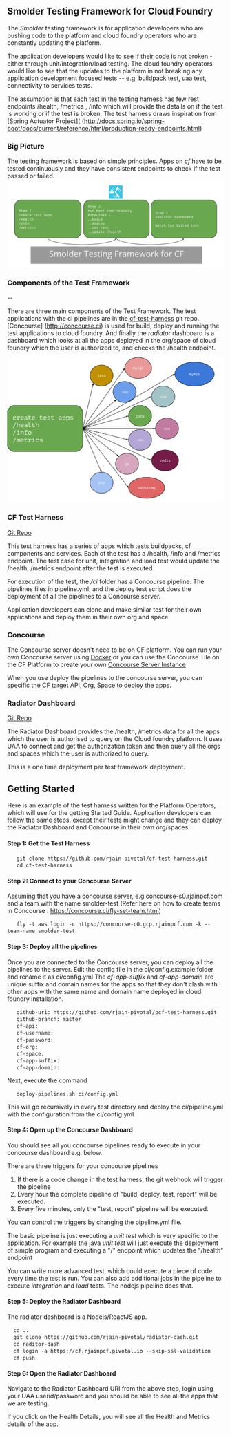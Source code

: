 ## Smolder Testing Framework for Cloud Foundry

The *Smolder* testing framework is for application developers who are pushing code to the platform and cloud foundry operators who are constantly updating the platform.

The application developers would like to see if their code is not broken - either through unit/integration/load testing.
The cloud foundry operators would like to see that the updates to the platform in not breaking any application development focused tests -- e.g. buildpack test, uaa test, connectivity to services tests.

The assumption is that each test in the testing harness has few rest endpoints /health, /metrics , /info which will provide the details on if the test is working or if the test is broken. The test harness draws inspiration from
[Spring Actuator Project]( (http://docs.spring.io/spring-boot/docs/current/reference/html/production-ready-endpoints.html)


### Big Picture

The testing framework is based on simple principles. Apps on *cf* have to be tested continuously and they have consistent endpoints to check if the test passed or failed.  
![Big Picture](images/big.svg)

### Components of the Test Framework
--

There are three main components of the Test Framework. The test applications with the ci pipelines are in the [cf-test-harness](https://github.com/rjain-pivotal/cf-test-harness) git repo. [Concourse] (http://concourse.ci) is used for build, deploy and running the test applications to cloud foundry. And finally the *radiator* dashboard is a dashboard which looks at all the apps deployed in the  org/space of cloud foundry which the user is authorized to, and checks the /health endpoint.

![Big Picture](images/process.svg)

### CF Test Harness

[Git Repo](https://github.com/rjain-pivotal/cf-test-harness)

This test harness has a series of apps which tests buildpacks, cf components and services. Each of the test has a /health, /info and /metrics endpoint. The test case for unit, integration and load test would update the /health, /metrics endpoint after the test is executed.

For execution of the test, the */ci* folder has a Concourse pipeline. The pipelines files in pipeline.yml, and the deploy test script does the deployment of all the pipelines to a Concourse server.

Application developers can clone and make similar test for their own applications and deploy them in their own org and space.

### Concourse

The Concourse server doesn't need to be on CF platform. You can run your own Concourse server using [Docker](https://concourse.ci/docker-repository.html) or you can use the Concourse Tile on the CF Platform to create your own [Concourse Server Instance](https://network.pivotal.io/products/p-concourse/)

When you use deploy the pipelines to the concourse server, you can specific the CF target API, Org, Space to deploy the apps.

### Radiator Dashboard

[Git Repo](https://github.com/rjain-pivotal/radiator-dash)

The Radiator Dashboard provides the /health, /metrics data for all the apps which the user is authorised to query on the Cloud foundry platform. It uses UAA to connect and get the authorization token and then query all the orgs and spaces which the user is authorized to query.

This is a one time deployment per test framework deployment.


## Getting Started

Here is an example of the test harness written for the Platform Operators, which will use for the getting Started Guide. Application developers can follow the same steps, except their tests might change and they can deploy the Radiator Dashboard and Concourse in their own org/spaces.


#### Step 1: Get the Test Harness

```
   git clone https://github.com/rjain-pivotal/cf-test-harness.git
   cd cf-test-harness
```
#### Step 2: Connect to your Concourse Server

Assuming that you have a concourse server, e.g concourse-s0.rjainpcf.com and a team with the name smolder-test
(Refer here on how to create teams in Concourse : https://concourse.ci/fly-set-team.html)

```
   fly -t aws login -c https://concourse-c0.gcp.rjainpcf.com -k --team-name smolder-test
```

#### Step 3: Deploy all the pipelines

Once you are connected to the Concourse server, you can deploy all the pipelines to the server.
Edit the config file in the ci/config.example folder and rename it as ci/config.yml
The *cf-app-suffix* and *cf-app-domain*  are unique suffix and domain names for the apps so that they don't clash with other apps with the same name and domain name deployed in cloud foundry installation.

```
   github-uri: https://github.com/rjain-pivotal/pcf-test-harness.git
   github-branch: master
   cf-api:
   cf-username:
   cf-password:
   cf-org:
   cf-space:
   cf-app-suffix:
   cf-app-domain:

```

Next, execute the command

```
   deploy-pipelines.sh ci/config.yml
```

This will go recursively in every test directory and deploy the ci/pipeline.yml with the configuration from the ci/config.yml


#### Step 4: Open up the Concourse Dashboard

You should see all you concourse pipelines ready to execute in your concourse dashboard e.g. below.

There are three triggers for your concourse pipelines
1. If there is a code change in the test harness, the git webhook will trigger the pipeline
2. Every hour the complete pipeline of "build, deploy, test, report" will be executed.
3. Every five minutes, only the "test, report" pipeline will be executed.

You can control the triggers by changing the pipeline.yml file.

The basic pipeline is just executing a *unit test* which is very specific to the application. For example the java *unit test* will just execute the deployment of simple program and executing a "/" endpoint which updates the "/health" endpoint

You can write more advanced test, which could execute a piece of code every time the test is run. You can also add additional jobs in the pipeline to execute *integration* and *load* tests. The nodejs pipeline does that.

#### Step 5: Deploy the Radiator Dashboard

The radiator dashboard is a Nodejs/ReactJS app.

```
  cd ..
  git clone https://github.com/rjain-pivotal/radiator-dash.git
  cd raditor-dash
  cf login -a https://cf.rjainpcf.pivotal.io --skip-ssl-validation
  cf push
```

#### Step 6: Open the Radiator Dashboard

Navigate to the Radiator Dashboard URI from the above step, login using your UAA userid/password and you should be able to see all the apps that we are testing.

If you click on the Health Details, you will see all the Health and Metrics details of the app.
